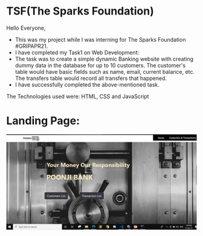 # TSF(The Sparks Foundation)
Hello Everyone, 
- This was my project while I was interning for The Sparks Foundation
#GRIPAPR21. 
- I have completed my Task1 on Web Development:
- The task was to create a simple dynamic Banking website with creating dummy data in the database for up to 10 customers. The customer's table would have basic fields such as name, email, current balance, etc. The transfers table would record all transfers that happened.
- I have successfully completed the above-mentioned task.

The Technologies used were:
HTML, CSS and JavaScript

# Landing Page:
<img src="sparks.png">
